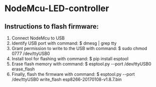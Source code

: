 # NodeMcu-LED-controller

 ## Instructions to flash firmware:
1. Connect NodeMcu to USB
2. Identify USB port with command: $ dmesg | grep tty
3. Grant permission to write to the USB with command: $ sudo chmod 0777 /dev/ttyUSB0
4. Install tool for flashing with command: $ pip install esptool
5. Erase flash memory with command: $ esptool.py --port /dev/ttyUSB0 erase_flash
6. Finally, flash the firmware with command: $ esptool.py --port /dev/ttyUSB0 write_flash esp8266-20170108-v1.8.7.bin